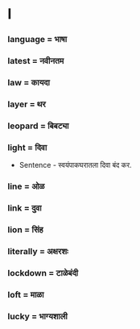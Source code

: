# l

### language = भाषा

### latest = नवीनतम

### law = कायदा

### layer = थर

### leopard = बिबट्या

### light = दिवा

- Sentence - स्वयंपाकघरातला दिवा बंद कर.

### line = ओळ

### link = दुवा

### lion = सिंह

### literally = अक्षरशः

### lockdown = टाळेबंदी

### loft = माळा

### lucky = भाग्यशाली

